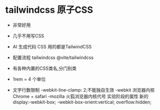 # tailwindcss 原子CSS

- 非常好用
- 几乎不用写CSS
- AI 生成代码 CSS 用的都是TailwindCSS
- 配置流程
  tailwindcss @vite/tailwindcss
- 有各种内置的CSS类名,分门别类
- 1rem = 4 个单位

- 文字行数限制
  -webkit-line-clamp: 2;不能独自生效
  -webkit 浏览器内核 Chrome + safari
  -mozilla 火狐浏览器内核代号
  实验阶段的属性 新的
  display:-webkit-box;
  -webkit-box-orient:vertical;
  overflow:hidden;
  